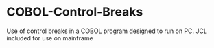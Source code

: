 # COBOL-Control-Breaks
Use of control breaks in a COBOL program designed to run on PC. JCL included for use on mainframe
